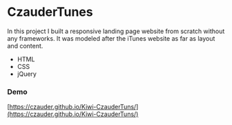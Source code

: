 #  CzauderTunes


In this project I built a responsive landing page website from scratch without any frameworks. It was modeled after the iTunes website as far as layout and content.


-   HTML
-   CSS
-   jQuery




### Demo
[https://czauder.github.io/Kiwi-CzauderTuns/](https://czauder.github.io/Kiwi-CzauderTuns/)
